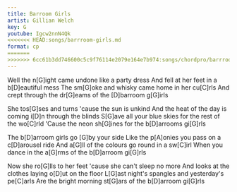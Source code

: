 ```yaml
---
title: Barroom Girls
artist: Gillian Welch
key: G
youtube: Igcw2nnN4Qk
<<<<<<< HEAD:songs/barrroom-girls.md
format: cp
=======
>>>>>>> 6cc61b3dd746600c5c9f76114e2079e164e7b974:songs/chordpro/barrroom-girls.md
---
```


Well the n[G]ight came undone like a party dress
And fell at her feet in a b[D]eautiful mess
The sm[G]oke and whisky came home in her cu[C]rls
And crept through the dr[G]eams of the [D]barroom g[G]irls

She tos[G]ses and turns 'cause the sun is unkind
And the heat of the day is coming i[D]n through the blinds
S[G]ave all your blue skies for the rest of the wo[C]rld
'Cause the neon sh[G]ines for the b[D]arrooms gi[G]rls

The b[D]arroom girls go [G]by your side
Like the p[A]onies you pass on a c[D]arousel ride
And a[G]ll of the colours go round in a sw[C]irl
When you dance in the a[G]rms of the b[D]arroom gi[G]rls

Now she ro[G]lls to her feet 'cause she can't sleep no more
And looks at the clothes laying o[D]ut on the floor
L[G]ast night's spangles and yesterday's pe[C]arls
Are the bright morning st[G]ars of the b[D]arroom gi[G]rls
